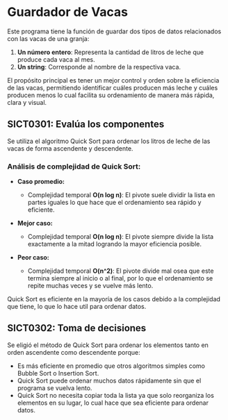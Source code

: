 # Guardador de Vacas

Este programa tiene la función de guardar dos tipos de datos relacionados con las vacas de una granja:  

1. **Un número entero**: Representa la cantidad de litros de leche que produce cada vaca al mes.  
2. **Un string**: Corresponde al nombre de la respectiva vaca.  

El propósito principal es tener un mejor control y orden sobre la eficiencia de las vacas, permitiendo identificar cuáles producen más leche y cuáles producen menos lo cual facilita su ordenamiento de manera más rápida, clara y visual.  

## SICT0301: Evalúa los componentes

Se utiliza el algoritmo Quick Sort para ordenar los litros de leche de las vacas de forma ascendente y descendente.  

### Análisis de complejidad de Quick Sort:
- **Caso promedio:**  
  - Complejidad temporal **O(n log n)**: El pivote suele dividir la lista en partes iguales lo que hace que el ordenamiento sea rápido y eficiente.  

- **Mejor caso:**  
  - Complejidad temporal **O(n log n)**: El pivote siempre divide la lista exactamente a la mitad logrando la mayor eficiencia posible.  

- **Peor caso:**  
  - Complejidad temporal **O(n^2)**: El pivote divide mal osea que este termina siempre al inicio o al final, por lo que el ordenamiento se repite muchas veces y se vuelve más lento.  

Quick Sort es eficiente en la mayoría de los casos debido a la complejidad que tiene, lo que lo hace util para ordenar datos.  

## SICT0302: Toma de decisiones

Se eligió el método de Quick Sort para ordenar los elementos tanto en orden ascendente como descendente porque:  
- Es más eficiente en promedio que otros algoritmos simples como Bubble Sort o Insertion Sort.  
- Quick Sort puede ordenar muchos datos rápidamente sin que el programa se vuelva lento.
- Quick Sort no necesita copiar toda la lista ya que solo reorganiza los elementos en su lugar, lo cual hace que sea eficiente para ordenar datos.
